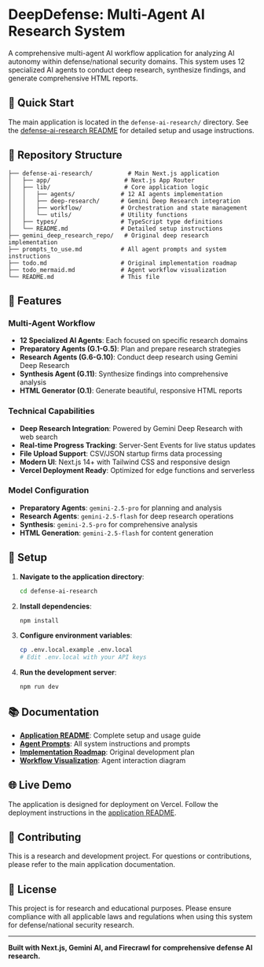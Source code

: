 # DeepDefense: Multi-Agent AI Research System

A comprehensive multi-agent AI workflow application for analyzing AI autonomy within defense/national security domains. This system uses 12 specialized AI agents to conduct deep research, synthesize findings, and generate comprehensive HTML reports.

## 🚀 Quick Start

The main application is located in the `defense-ai-research/` directory. See the [defense-ai-research README](./defense-ai-research/README.md) for detailed setup and usage instructions.

## 📁 Repository Structure

```
├── defense-ai-research/          # Main Next.js application
│   ├── app/                     # Next.js App Router
│   ├── lib/                     # Core application logic
│   │   ├── agents/             # 12 AI agents implementation
│   │   ├── deep-research/      # Gemini Deep Research integration
│   │   ├── workflow/           # Orchestration and state management
│   │   └── utils/              # Utility functions
│   ├── types/                  # TypeScript type definitions
│   └── README.md               # Detailed setup instructions
├── gemini_deep_research_repo/   # Original deep research implementation
├── prompts_to_use.md           # All agent prompts and system instructions
├── todo.md                     # Original implementation roadmap
├── todo_mermaid.md             # Agent workflow visualization
└── README.md                   # This file
```

## 🎯 Features

### Multi-Agent Workflow
- **12 Specialized AI Agents**: Each focused on specific research domains
- **Preparatory Agents (G.1-G.5)**: Plan and prepare research strategies
- **Research Agents (G.6-G.10)**: Conduct deep research using Gemini Deep Research
- **Synthesis Agent (G.11)**: Synthesize findings into comprehensive analysis
- **HTML Generator (O.1)**: Generate beautiful, responsive HTML reports

### Technical Capabilities
- **Deep Research Integration**: Powered by Gemini Deep Research with web search
- **Real-time Progress Tracking**: Server-Sent Events for live status updates
- **File Upload Support**: CSV/JSON startup firms data processing
- **Modern UI**: Next.js 14+ with Tailwind CSS and responsive design
- **Vercel Deployment Ready**: Optimized for edge functions and serverless

### Model Configuration
- **Preparatory Agents**: `gemini-2.5-pro` for planning and analysis
- **Research Agents**: `gemini-2.5-flash` for deep research operations
- **Synthesis**: `gemini-2.5-pro` for comprehensive analysis
- **HTML Generation**: `gemini-2.5-flash` for content generation

## 🔧 Setup

1. **Navigate to the application directory**:
   ```bash
   cd defense-ai-research
   ```

2. **Install dependencies**:
   ```bash
   npm install
   ```

3. **Configure environment variables**:
   ```bash
   cp .env.local.example .env.local
   # Edit .env.local with your API keys
   ```

4. **Run the development server**:
   ```bash
   npm run dev
   ```

## 📚 Documentation

- **[Application README](./defense-ai-research/README.md)**: Complete setup and usage guide
- **[Agent Prompts](./prompts_to_use.md)**: All system instructions and prompts
- **[Implementation Roadmap](./todo.md)**: Original development plan
- **[Workflow Visualization](./todo_mermaid.md)**: Agent interaction diagram

## 🌐 Live Demo

The application is designed for deployment on Vercel. Follow the deployment instructions in the [application README](./defense-ai-research/README.md).

## 🤝 Contributing

This is a research and development project. For questions or contributions, please refer to the main application documentation.

## 📄 License

This project is for research and educational purposes. Please ensure compliance with all applicable laws and regulations when using this system for defense/national security research.

---

**Built with Next.js, Gemini AI, and Firecrawl for comprehensive defense AI research.** 